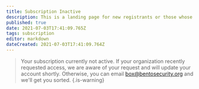 ```yaml
---
title: Subscription Inactive
description: This is a landing page for new registrants or those whose subscriptions may have expired. 
published: true
date: 2021-07-03T17:41:09.765Z
tags: subscription
editor: markdown
dateCreated: 2021-07-03T17:41:09.764Z
---
```


> Your subscription currently not active.  If your organization recently requested access, we are aware of your request and will update your account shortly.  Otherwise, you can email box@bentosecurity.org and we'll get you sorted.
{.is-warning}
